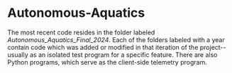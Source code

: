 # Autonomous-Aquatics
The most recent code resides in the folder labeled _Autonomous\_Aquatics\_Final\_2024_.
Each of the folders labeled with a year contain code which was added or modified in that iteration of the project--usually as an isolated test program for a specific feature.
There are also Python programs, which serve as the client-side telemetry program.